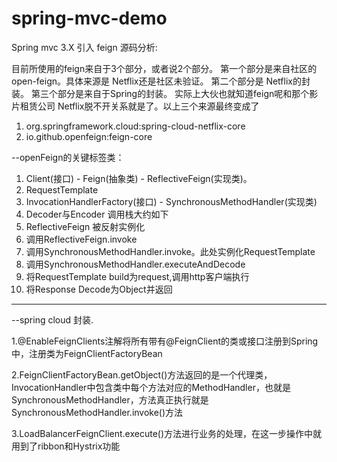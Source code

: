 # spring-mvc-demo


Spring mvc 3.X 引入 feign 源码分析:

目前所使用的feign来自于3个部分，或者说2个部分。 
第一个部分是来自社区的open-feign。具体来源是 Netflix还是社区未验证。 
第二个部分是 Netflix的封装。 
第三个部分是来自于Spring的封装。 
实际上大伙也就知道feign呢和那个影片租赁公司 Netflix脱不开关系就是了。以上三个来源最终变成了 
1. org.springframework.cloud:spring-cloud-netflix-core 
2. io.github.openfeign:feign-core


--openFeign的关键标签类：
1. Client(接口) - Feign(抽象类) - ReflectiveFeign(实现类)。 
2. RequestTemplate 
3. InvocationHandlerFactory(接口) - SynchronousMethodHandler(实现类) 
4. Decoder与Encoder
调用栈大约如下 
1. ReflectiveFeign 被反射实例化 
2. 调用ReflectiveFeign.invoke 
3. 调用SynchronousMethodHandler.invoke。此处实例化RequestTemplate 
4. 调用SynchronousMethodHandler.executeAndDecode 
5. 将RequestTemplate build为request,调用http客户端执行 
6. 将Response Decode为Object并返回
--------------------- 

--spring cloud 封装.

1.@EnableFeignClients注解将所有带有@FeignClient的类或接口注册到Spring中，注册类为FeignClientFactoryBean

2.FeignClientFactoryBean.getObject()方法返回的是一个代理类，InvocationHandler中包含类中每个方法对应的MethodHandler，也就是SynchronousMethodHandler，方法真正执行就是SynchronousMethodHandler.invoke()方法

3.LoadBalancerFeignClient.execute()方法进行业务的处理，在这一步操作中就用到了ribbon和Hystrix功能
